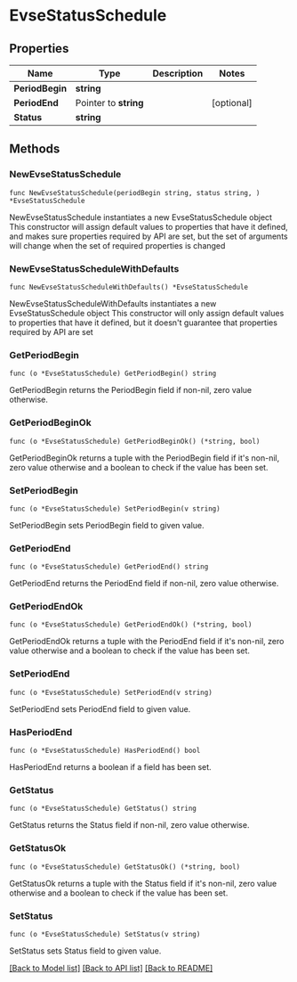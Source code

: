 # EvseStatusSchedule

## Properties

Name | Type | Description | Notes
------------ | ------------- | ------------- | -------------
**PeriodBegin** | **string** |  | 
**PeriodEnd** | Pointer to **string** |  | [optional] 
**Status** | **string** |  | 

## Methods

### NewEvseStatusSchedule

`func NewEvseStatusSchedule(periodBegin string, status string, ) *EvseStatusSchedule`

NewEvseStatusSchedule instantiates a new EvseStatusSchedule object
This constructor will assign default values to properties that have it defined,
and makes sure properties required by API are set, but the set of arguments
will change when the set of required properties is changed

### NewEvseStatusScheduleWithDefaults

`func NewEvseStatusScheduleWithDefaults() *EvseStatusSchedule`

NewEvseStatusScheduleWithDefaults instantiates a new EvseStatusSchedule object
This constructor will only assign default values to properties that have it defined,
but it doesn't guarantee that properties required by API are set

### GetPeriodBegin

`func (o *EvseStatusSchedule) GetPeriodBegin() string`

GetPeriodBegin returns the PeriodBegin field if non-nil, zero value otherwise.

### GetPeriodBeginOk

`func (o *EvseStatusSchedule) GetPeriodBeginOk() (*string, bool)`

GetPeriodBeginOk returns a tuple with the PeriodBegin field if it's non-nil, zero value otherwise
and a boolean to check if the value has been set.

### SetPeriodBegin

`func (o *EvseStatusSchedule) SetPeriodBegin(v string)`

SetPeriodBegin sets PeriodBegin field to given value.


### GetPeriodEnd

`func (o *EvseStatusSchedule) GetPeriodEnd() string`

GetPeriodEnd returns the PeriodEnd field if non-nil, zero value otherwise.

### GetPeriodEndOk

`func (o *EvseStatusSchedule) GetPeriodEndOk() (*string, bool)`

GetPeriodEndOk returns a tuple with the PeriodEnd field if it's non-nil, zero value otherwise
and a boolean to check if the value has been set.

### SetPeriodEnd

`func (o *EvseStatusSchedule) SetPeriodEnd(v string)`

SetPeriodEnd sets PeriodEnd field to given value.

### HasPeriodEnd

`func (o *EvseStatusSchedule) HasPeriodEnd() bool`

HasPeriodEnd returns a boolean if a field has been set.

### GetStatus

`func (o *EvseStatusSchedule) GetStatus() string`

GetStatus returns the Status field if non-nil, zero value otherwise.

### GetStatusOk

`func (o *EvseStatusSchedule) GetStatusOk() (*string, bool)`

GetStatusOk returns a tuple with the Status field if it's non-nil, zero value otherwise
and a boolean to check if the value has been set.

### SetStatus

`func (o *EvseStatusSchedule) SetStatus(v string)`

SetStatus sets Status field to given value.



[[Back to Model list]](../README.md#documentation-for-models) [[Back to API list]](../README.md#documentation-for-api-endpoints) [[Back to README]](../README.md)


